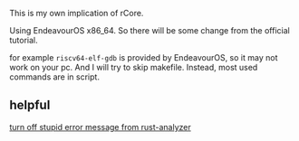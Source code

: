 This is my own implication of rCore. 

Using EndeavourOS x86_64.
So there will be some change from the official tutorial.

for example `riscv64-elf-gdb` is provided by EndeavourOS, so it may not work on your pc.
And I will try to skip makefile. Instead, most used commands are in script.

## helpful

[turn off stupid error message from rust-analyzer](https://github.com/rust-lang/vscode-rust/issues/729)